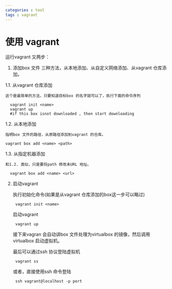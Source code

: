 ```yaml
---
categories : tool
tags : vagrant 
---
```


使用 vagrant
===

运行vagrant 又两步：

1. 添加box 文件
  三种方法，从本地添加、从自定义网络添加、从vagrant 仓库添加。

  1.1. 从vagrant 仓库添加
  
    这个是最简单的方法，只要知道目标box 的名字就可以了，执行下面的命令序列  
  
      vagrant init <name>
      vagrant up
      #if this box isnot downloaded , then start downloading
    
  1.2. 从本地添加
  
    指明box 文件的路径，从原路径添加到vagrant 的仓库。
    
    vagrant box add <name> <path>
  
  1.3. 从指定机器添加
    
    和1.2. 类似，只是要将path 修改未URL 地址。
    
      vagrant box add <name> <url>
    
2. 启动vagrant

      执行初始化命令(如果是从vagrant 仓库添加的box这一步可以略过)
        
        vagrant init <name>
      
      启动vagrant
        
        vagrant up
      
      接下来vagran 会自动讲box 文件处理为virtualbox 的镜像，然后调用virtualbox 启动虚拟机。
      
      最后可以通过ssh 协议登陆虚拟机
      
        vagrant ss
      
      或者，直接使用ssh 命令登陆
      
        ssh vagrant@localhost -p port
      
      
      
